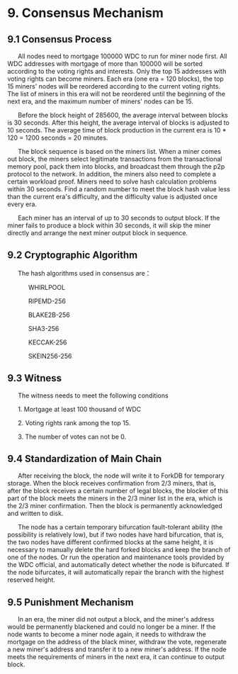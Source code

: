 # 9. Consensus Mechanism
## 9.1 Consensus Process
&#160;&#160;&#160;&#160;&#160;&#160;All nodes need to mortgage 100000 WDC to run for miner node first. All WDC addresses with mortgage of more than 100000 will be sorted according to the voting rights and interests. Only the top 15 addresses with voting rights can become miners. Each era (one era = 120 blocks), the top 15 miners' nodes will be reordered according to the current voting rights. The list of miners in this era will not be reordered until the beginning of the next era, and the maximum number of miners' nodes can be 15.

&#160;&#160;&#160;&#160;&#160;&#160;Before the block height of 285600, the average interval between blocks is 30 seconds. After this height, the average interval of blocks is adjusted to 10 seconds. The average time of block production in the current era is 10 * 120 = 1200 seconds = 20 minutes.

&#160;&#160;&#160;&#160;&#160;&#160;The block sequence is based on the miners list. When a miner comes out block, the miners select legitimate transactions from the transactional memory pool, pack them into blocks, and broadcast them through the p2p protocol to the network. In addition, the miners also need to complete a certain workload proof. Miners need to solve hash calculation problems within 30 seconds. Find a random number to meet the block hash value less than the current era's difficulty, and the difficulty value is adjusted once every era.

&#160;&#160;&#160;&#160;&#160;&#160;Each miner has an interval of up to 30 seconds to output block. If the miner fails to produce a block within 30 seconds, it will skip the miner directly and arrange the next miner output block in sequence.
## 9.2 Cryptographic Algorithm
&#160;&#160;&#160;&#160;&#160;&#160;The hash algorithms used in consensus are：

&#160;&#160;&#160;&#160;&#160;&#160;&#160;&#160;&#160;&#160;&#160;&#160;WHIRLPOOL

&#160;&#160;&#160;&#160;&#160;&#160;&#160;&#160;&#160;&#160;&#160;&#160;RIPEMD-256

&#160;&#160;&#160;&#160;&#160;&#160;&#160;&#160;&#160;&#160;&#160;&#160;BLAKE2B-256

&#160;&#160;&#160;&#160;&#160;&#160;&#160;&#160;&#160;&#160;&#160;&#160;SHA3-256

&#160;&#160;&#160;&#160;&#160;&#160;&#160;&#160;&#160;&#160;&#160;&#160;KECCAK-256

&#160;&#160;&#160;&#160;&#160;&#160;&#160;&#160;&#160;&#160;&#160;&#160;SKEIN256-256
## 9.3 Witness

&#160;&#160;&#160;&#160;&#160;&#160;The witness needs to meet the following conditions

&#160;&#160;&#160;&#160;&#160;&#160;1. Mortgage at least 100 thousand of WDC

&#160;&#160;&#160;&#160;&#160;&#160;2. Voting rights rank among the top 15.

&#160;&#160;&#160;&#160;&#160;&#160;3. The number of votes can not be 0.
## 9.4 Standardization of Main Chain
&#160;&#160;&#160;&#160;&#160;&#160;After receiving the block, the node will write it to ForkDB for temporary storage. When the block receives confirmation from 2/3 miners, that is, after the block receives a certain number of legal blocks, the blocker of this part of the block meets the miners in the 2/3 miner list in the era, which is the 2/3 miner confirmation. Then the block is permanently acknowledged and written to disk.

&#160;&#160;&#160;&#160;&#160;&#160;The node has a certain temporary bifurcation fault-tolerant ability (the possibility is relatively low), but if two nodes have hard bifurcation, that is, the two nodes have different confirmed blocks at the same height, it is necessary to manually delete the hard forked blocks and keep the branch of one of the nodes. Or run the operation and maintenance tools provided by the WDC official, and automatically detect whether the node is bifurcated. If the node bifurcates, it will automatically repair the branch with the highest reserved height.
## 9.5 Punishment Mechanism
&#160;&#160;&#160;&#160;&#160;&#160;In an era, the miner did not output a block, and the miner's address would be permanently blackened and could no longer be a miner. If the node wants to become a miner node again, it needs to withdraw the mortgage on the address of the black miner, withdraw the vote, regenerate a new miner's address and transfer it to a new miner's address. If the node meets the requirements of miners in the next era, it can continue to output block.
